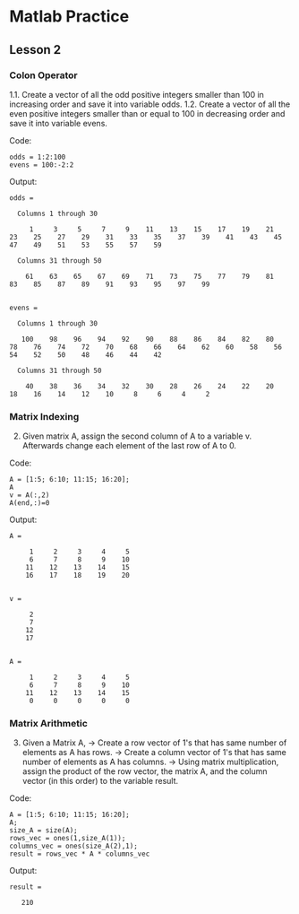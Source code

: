 # Matlab Practice

## Lesson 2

### Colon Operator

1.1. Create a vector of all the odd positive integers smaller than 100 in increasing order and save it into variable odds.
1.2. Create a vector of all the even positive integers smaller than or equal to 100 in decreasing order and save it into variable evens.

Code:
```
odds = 1:2:100
evens = 100:-2:2
```
Output:
```
odds =

  Columns 1 through 30

     1     3     5     7     9    11    13    15    17    19    21    23    25    27    29    31    33    35    37    39    41    43    45    47    49    51    53    55    57    59

  Columns 31 through 50

    61    63    65    67    69    71    73    75    77    79    81    83    85    87    89    91    93    95    97    99


evens =

  Columns 1 through 30

   100    98    96    94    92    90    88    86    84    82    80    78    76    74    72    70    68    66    64    62    60    58    56    54    52    50    48    46    44    42

  Columns 31 through 50

    40    38    36    34    32    30    28    26    24    22    20    18    16    14    12    10     8     6     4     2
```

### Matrix Indexing

2. Given matrix A, assign the second column of A to a variable v. Afterwards change each element of the last row of A to 0.

Code:
```
A = [1:5; 6:10; 11:15; 16:20];
A
v = A(:,2)
A(end,:)=0
```
Output:
```
A =

     1     2     3     4     5
     6     7     8     9    10
    11    12    13    14    15
    16    17    18    19    20


v =

     2
     7
    12
    17


A =

     1     2     3     4     5
     6     7     8     9    10
    11    12    13    14    15
     0     0     0     0     0
```

### Matrix Arithmetic

3. Given a Matrix A,
-> Create a row vector of 1's that has same number of elements as A has rows.
-> Create a column vector of 1's that has same number of elements as A has columns.
-> Using matrix multiplication, assign the product of the row vector, the matrix A, and the column vector (in this order) to the variable result.

Code:
```
A = [1:5; 6:10; 11:15; 16:20];
A;
size_A = size(A);
rows_vec = ones(1,size_A(1));
columns_vec = ones(size_A(2),1);
result = rows_vec * A * columns_vec
```
Output:
```
result =

   210
```